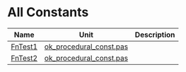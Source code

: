 # All Constants


| Name | Unit | Description |
|---|---|---|
| [FnTest1](ok_procedural_const.pas.md#FnTest1) | [ok_procedural_const.pas](ok_procedural_const.pas.md) |   |
| [FnTest2](ok_procedural_const.pas.md#FnTest2) | [ok_procedural_const.pas](ok_procedural_const.pas.md) |   |
